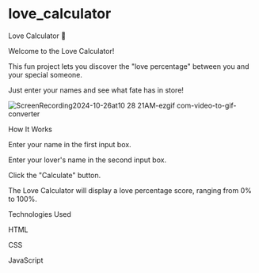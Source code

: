 # love_calculator
Love Calculator 💖

Welcome to the Love Calculator! 

This fun project lets you discover the "love percentage" between you and your special someone. 

Just enter your names and see what fate has in store!


![ScreenRecording2024-10-26at10 28 21AM-ezgif com-video-to-gif-converter](https://github.com/user-attachments/assets/904e7765-5250-4f66-9d04-b2a3fa78a6fc)

How It Works

Enter your name in the first input box.

Enter your lover's name in the second input box.

Click the "Calculate" button.

The Love Calculator will display a love percentage score, ranging from 0% to 100%.


Technologies Used

HTML

CSS

JavaScript
